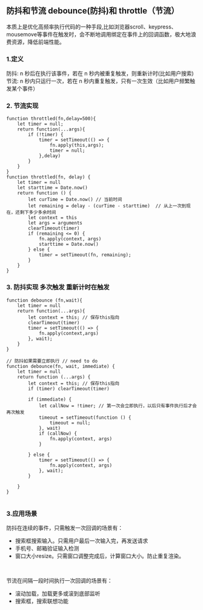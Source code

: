 ## 防抖和节流 debounce(防抖)和 throttle（节流）
本质上是优化高频率执行代码的一种手段,比如浏览器scroll、keypress、mousemove等事件在触发时，会不断地调用绑定在事件上的回调函数，极大地浪费资源，降低前端性能。

### 1.定义

防抖: n 秒后在执行该事件，若在 n 秒内被重复触发，则重新计时(比如用户搜索)
节流: n 秒内只运行一次，若在 n 秒内重复触发，只有一次生效（比如用户频繁触发某个事件）

### 2. 节流实现
```
function throttled(fn,delay=500){
    let timer = null;
    return function(...args){
        if (!timer) {
            timer = setTimeout(() => {
                fn.apply(this,args);
                timer = null;
            },delay)
        }
    }
}
function throttled(fn, delay) {
    let timer = null
    let starttime = Date.now()
    return function () {
        let curTime = Date.now() // 当前时间
        let remaining = delay - (curTime - starttime)  // 从上一次到现在，还剩下多少多余时间
        let context = this
        let args = arguments
        clearTimeout(timer)
        if (remaining <= 0) {
            fn.apply(context, args)
            starttime = Date.now()
        } else {
            timer = setTimeout(fn, remaining);
        }
    }
}

```
### 3. 防抖实现 多次触发 重新计时在触发

```
function debounce (fn,wait){
    let timer = null
    return function(...args){
        let context = this; // 保存this指向
        clearTimeout(timer)
        timer = setTimeout(() => {
            fn.apply(context,args)
        }, wait);
    }
}

// 防抖如果需要立即执行 // need to do
function debounce(fn, wait, immediate) {
    let timer = null
    return function (...args) {
        let context = this; // 保存this指向
        if (timer) clearTimeout(timer)

        if (immediate) {
            let callNow = !timer; // 第一次会立即执行，以后只有事件执行后才会再次触发
            timeout = setTimeout(function () {
                timeout = null;
            }, wait)
            if (callNow) {
                fn.apply(context, args)
            }

        } else {
            timer = setTimeout(() => {
                fn.apply(context, args)
            }, wait);
        }

    }
}


```

### 3.应用场景
防抖在连续的事件，只需触发一次回调的场景有：
* 搜索框搜索输入。只需用户最后一次输入完，再发送请求
* 手机号、邮箱验证输入检测
* 窗口大小resize。只需窗口调整完成后，计算窗口大小。防止重复渲染。
<br>

节流在间隔一段时间执行一次回调的场景有：
* 滚动加载，加载更多或滚到底部监听
* 搜索框，搜索联想功能
